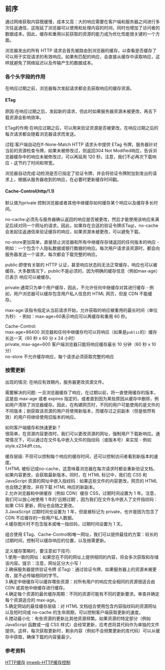 ## 前序
通过网络获取内容既缓慢，成本又高：大的响应需要在客户端和服务器之间进行多次往返通信，这拖延了浏览器可以使用和处理内容的时间，同时也增加了访问者的数据成本。因此，缓存和重用以前获取的资源的能力成为优化性能很关键的一个方面。  

浏览器发出的所有 HTTP 请求会首先被路由到浏览器的缓存，以查看是否缓存了可以用于实现请求的有效响应。如果有匹配的响应，会直接从缓存中读取响应，这样就避免了网络延迟以及传输产生的数据成本。  

### 各个头字段的作用
在响应过期之前，浏览器每次发起请求都会去获取响应的缓存资源。  
#### ETag
原因:在响应过期之后，发起新的请求，但此时如果服务器资源未被更改，再去下载资源会影响效率。    

ETag的作用:在响应过期之后，可以用来验证资源是否被更改。在响应过期之后的每次请求都会随着浏览器请求而发送。    

过程:客户端自动在If-None-Match HTTP 请求头中提供 ETag 令牌，服务器针对当前的资源检查令牌，如果未被修改过，则返回304 Not Modified响应，告诉浏览器缓存中的响应未被修改过，可以再延用 120 秒。注意，我们不必再次下载响应 - 这节约了时间和带宽。     

浏览器自动完成:动检测是否已指定了验证令牌，并会将验证令牌附加到发出的请求上，根据从服务器收到的响应，在必要时更新缓存时间戳。  

#### Cache-Control(http/1.1)
默认值为private
控制浏览器或者其他中继缓存如何缓存某个响应以及缓存多长时间。  

no-cache:必须先与服务器确认返回的响应是否被更改，然后才能使用该响应来满足后续对同一个网址的请求。因此，如果存在合适的验证令牌(ETag)，no-cache会发起往返通信来验证缓存的响应，如果资源未被更改，可以避免下载。    

no-store更加简单，直接禁止浏览器和所有中继缓存存储返回的任何版本的响应 - 例如：一个包含个人隐私数据或银行数据的响应。每次用户请求该资源时，都会向服务器发送一个请求，每次都会下载完整的响应。  

public:即使有关联的 HTTP 认证，甚至响应状态码无法正常缓存，响应也可以被缓存。大多数情况下，public不是必须的，因为明确的缓存信息（例如max-age）已表示 响应可以被缓存。  

private:通常只为单个用户缓存，因此，不允许任何中继缓存对其进行缓存 - 例如，用户浏览器可以缓存包含用户私人信息的 HTML 网页，但是 CDN 不能缓存。  

max-age:该指令指定从当前请求开始，允许获取的响应被重用的最长时间（单位为秒） - 例如：max-age=60表示响应可以再缓存和重用 60 秒。   

Cache-Control:  
max-age=86400   浏览器和任何中继缓存均可以将响应（如果是`public`的）缓存长达一天（60 秒 x 60 分 x 24 小时）  
private, max-age=600    客户端浏览器只能将响应缓存最长 10 分钟（60 秒 x 10 分）  
no-store    不允许缓存响应，每个请求必须获取完整的响应  

### 按需更新
出现的情况:
在响应有效期内，服务器更改资源文件。  

需要解决的问题:
一旦浏览器缓存了响应，在过期以前，将一直使用缓存的版本，这是由 max-age 或者 expires 指定的，或者直到因为某些原因从缓存中删除，例如用户清除了浏览器缓存。因此，在构建网页时，不同的用户可能使用的是文件的不同版本；刚获取该资源的用户将使用新版本，而缓存过之前副本（但是依然有效）的用户将继续使用旧版本的响应。  

如何客户端缓存和快速更新？  
 很简单，在资源内容更改时，我们可以更改资源的网址，强制用户下载新响应。通常情况下，可以通过在文件名中嵌入文件的指纹码（或版本号）来实现 - 例如 style.x234dff.css。  

缓存层级:
不但可以控制每个响应的缓存时间，还可以控制访问者看到新版本的速度。   
1.HTML 被标记成no-cache，这意味着浏览器在每次请求时都会重新验证文档，如果内容更改，会获取最新版本。同时，在 HTML 标记中，我们在 CSS 和 JavaScript 资源的网址中嵌入指纹码：如果这些文件的内容更改，网页的 HTML 也会随之更改，并将下载 HTML 响应的新副本。  
2.允许浏览器和中继缓存（例如 CDN）缓存 CSS，过期时间设置为 1 年。注意，我们可以放心地使用 1 年的'远期过期'，因为我们在文件名中嵌入了文件指纹码：如果 CSS 更新，网址也会随之更改。  
3.JavaScript 过期时间也设置为 1 年，但是被标记为 private，也许是因为包含了 CDN 不应缓存的一些用户私人数据。  
4.缓存图片时不包含版本或唯一指纹码，过期时间设置为 1 天。  

组合使用 ETag、Cache-Control和唯一网址，我们可以提供最佳的方案：较长的过期时间，控制可以缓存响应的位置，以及按需更新。   

定义缓存策略时，要注意如下技巧:  
1.使用一致的网址：如果您在不同的网址上提供相同的内容，将会多次获取和存储该内容。提示：注意，网址区分大小写！  
2.确保服务器提供验证令牌 (ETag)：通过验证令牌，如果服务器上的资源未被更改，就不必传输相同的字节。  
3.确定中继缓存可以缓存哪些资源：对所有用户的响应完全相同的资源很适合由 CDN 或其他中继缓存进行缓存。  
4.确定每个资源的最优缓存周期：不同的资源可能有不同的更新要求。审查并确定每个资源适合的 max-age。  
5.确定网站的最佳缓存层级：对 HTML 文档组合使用包含内容指纹码的资源网址以及短时间或 no-cache 的生命周期，可以控制客户端获取更新的速度。  
6.搅动最小化：有些资源的更新比其他资源频繁。如果资源的特定部分（例如 JavaScript 函数或一组 CSS 样式）会经常更新，应考虑将其代码作为单独的文件提供。这样，每次获取更新时，剩余内容（例如不会频繁更新的库代码）可以从缓存中获取，确保下载的内容量最少。  

### 参考资料
[HTTP缓存](https://developers.google.com/web/fundamentals/performance/optimizing-content-efficiency/http-caching?hl=zh-cn)
[imweb-HTTP缓存控制](http://imweb.io/topic/5795dcb6fb312541492eda8c)